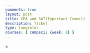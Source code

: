 ```yaml
---
comments: true
layout: post
title: GPA and SAT(Important Commit)
description: Ticket
type: tangibles
courses: { compsci: {week: 8} }
---
```

<<!DOCTYPE html>
<html lang="en">
<head>
    <meta charset="UTF-8">
    <meta name="viewport" content="width=device-width, initial-scale=1.0">
    <title>GPA & SAT Form</title>
    <style>
        .container {
            text-align: center;
            margin-top: 50px;
        }
        .box {
            width: 200px;
            height: 80px;
            background-color: lightblue;
            margin: 20px auto;
            padding: 10px;
            cursor: pointer;
            transition: transform 0.2s;
        }
        .box:hover {
            transform: scale(1.05);
        }
        .message {
            display: none;
            font-size: 18px;
            margin-top: 20px;
        }

        input {
            width: 80%;
            padding: 5px;
        }
    </style>
</head>
<body>
    <div class="container">
        <div class="box" id="gpa-box" onclick="animateBox('gpa')">
            GPA: <input type="number" id="gpa" placeholder="Enter GPA">
        </div>
        <div class="box" id="sat-box" onclick="animateBox('sat')">
            SAT: <input type="number" id="sat" placeholder="Enter SAT">
        </div>
        <button onclick="showFitCollegeMessage()">Submit</button>
        <div class="message" id="message">Generating a fit college for you</div>
        <div class="message" id="question"></div>
    </div>
    <script>
        let gpaSubmitted = false;
        let satSubmitted = false;
        function animateBox(type) {
            const box = document.getElementById(`${type}-box`);
            if (type === 'gpa' && !gpaSubmitted) {
                // Implement your animation here
                box.style.backgroundColor = 'lightgreen';
                gpaSubmitted = true;
            } else if (type === 'sat' && !satSubmitted) {
                // Implement your animation here
                box.style.backgroundColor = 'lightgreen';
                satSubmitted = true;
            }
        }
        function showFitCollegeMessage() {
            const message = document.getElementById('message');
            const question = document.getElementById('question');
            if (gpaSubmitted && satSubmitted) {
                message.style.display = 'block';
                const questions = [
                    'What\'s your preferred major?',
                    'Do you have a specific location in mind?',
                    'Are you interested in extracurricular activities?',
                    'Tell us about your career goals.'
                ];
                const randomQuestion = questions[Math.floor(Math.random() * questions.length)];
                question.textContent = randomQuestion;
            }
        }
    </script>
</body>
</html>


###ReflectionFirstCommit
TheHTML code is well-structured, creating a user-friendly GPA and SAT input interface. The interactive boxes' hover animation provides a visual cue for users. The JavaScript functions manage user input and display relevant messages effectively. Once both GPA and SAT scores are submitted, the code prompts users with questions related to college preferences, enhancing user engagement. This was my first prototype 